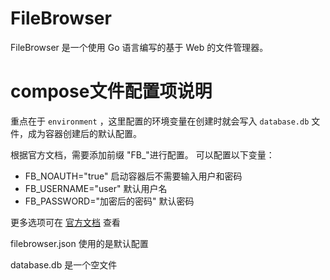 # FileBrowser

FileBrowser 是一个使用 Go 语言编写的基于 Web 的文件管理器。



# compose文件配置项说明

重点在于 `environment` ，这里配置的环境变量在创建时就会写入 `database.db` 文件，成为容器创建后的默认配置。

根据官方文档，需要添加前缀 "FB_"进行配置。 可以配置以下变量：

* FB_NOAUTH="true"	启动容器后不需要输入用户和密码
* FB_USERNAME="user"   默认用户名
* FB_PASSWORD="加密后的密码"   默认密码

更多选项可在 [官方文档](https://filebrowser.org/cli/filebrowser) 查看



filebrowser.json 使用的是默认配置

database.db 是一个空文件